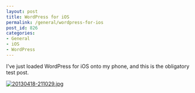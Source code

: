 ```yaml
---
layout: post
title: WordPress for iOS
permalink: /general/wordpress-for-ios
post_id: 826
categories:
- General
- iOS
- WordPress
---
```


I've just loaded WordPress for iOS onto my phone, and this is the obligatory test post.


[![20130418-211029.jpg](http://ben.hamilton.id.au/cms/wp-content/uploads/2013/04/20130418-211029.jpg)](http://ben.hamilton.id.au/cms/wp-content/uploads/2013/04/20130418-211029.jpg)
